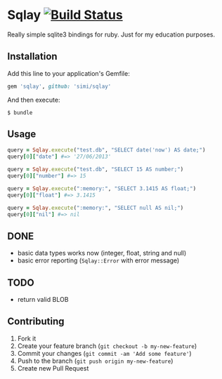 # Sqlay [![Build Status](https://travis-ci.org/zizkovrb/sqlay.svg?branch=master)](https://travis-ci.org/zizkovrb/sqlay)

Really simple sqlite3 bindings for ruby. Just for my education purposes.

## Installation

Add this line to your application's Gemfile:

```ruby
gem 'sqlay', github: 'simi/sqlay'
```

And then execute:

```
$ bundle
```

## Usage

```ruby
query = Sqlay.execute("test.db", "SELECT date('now') AS date;")
query[0]["date"] #=> '27/06/2013'

query = Sqlay.execute("test.db", "SELECT 15 AS number;")
query[0]["number"] #=> 15

query = Sqlay.execute(":memory:", "SELECT 3.1415 AS float;")
query[0]["float"] #=> 3.1415

query = Sqlay.execute(":memory:", "SELECT null AS nil;")
query[0]["nil"] #=> nil
```

## DONE

* basic data types works now (integer, float, string and null)
* basic error reporting (``Sqlay::Error`` with error message)

## TODO

* return valid BLOB

## Contributing

1. Fork it
2. Create your feature branch (`git checkout -b my-new-feature`)
3. Commit your changes (`git commit -am 'Add some feature'`)
4. Push to the branch (`git push origin my-new-feature`)
5. Create new Pull Request
